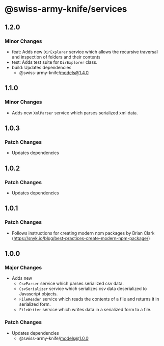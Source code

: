 # @swiss-army-knife/services

## 1.2.0

### Minor Changes

- feat: Adds new `DirExplorer` service which allows the recursive traversal and inspection of folders and their contents 
- test: Adds test suite for `DirExplorer` class.
- build: Updates dependencies
  - @swiss-army-knife/models@1.4.0

## 1.1.0

### Minor Changes

- Adds new `XmlParser` service which parses serialized xml data.

## 1.0.3

### Patch Changes

- Updates dependencies

## 1.0.2

### Patch Changes

- Updates dependencies

## 1.0.1

### Patch Changes

- Follows instructions for creating modern npm packages by Brian Clark (https://snyk.io/blog/best-practices-create-modern-npm-package/)

## 1.0.0

### Major Changes

- Adds new
  - `CsvParser` service which parses serialized csv data.
  - `CsvSerializer` service which serializes csv data deserialized to Javascript objects.
  - `FileReader` service which reads the contents of a file and returns it in serialized form.
  - `FileWriter` service which writes data in a serialized form to a file.

### Patch Changes

- Updates dependencies
  - @swiss-army-knife/models@1.0.0
